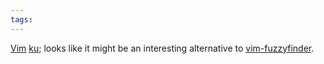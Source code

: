 ```yaml
---
tags: 
---
```


[Vim](/wiki/Vim) [ku](http://www.vim.org/scripts/script.php?script_id=2337); looks like it might be an interesting alternative to [vim-fuzzyfinder](http://www.vim.org/scripts/script.php?script_id=1984).
